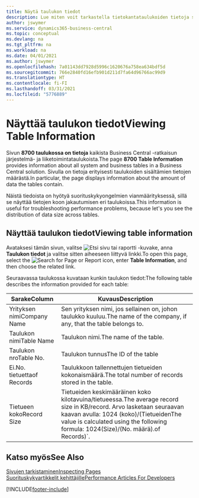 ```yaml
---
title: Näytä taulukon tiedot
description: Lue miten voit tarkastella tietokantataulukoiden tietoja suoraan Business Centralin asiakasliittymästä.
author: jswymer
ms.service: dynamics365-business-central
ms.topic: conceptual
ms.devlang: na
ms.tgt_pltfrm: na
ms.workload: na
ms.date: 04/01/2021
ms.author: jswymer
ms.openlocfilehash: 7a01143dd7928d5996c1620676a758ea634bdf5d
ms.sourcegitcommit: 766e2840fd16efb901d211d7fa64d96766ac99d9
ms.translationtype: HT
ms.contentlocale: fi-FI
ms.lasthandoff: 03/31/2021
ms.locfileid: "5776889"
---
```

# <a name="viewing-table-information"></a><span data-ttu-id="abaa0-103">Näyttää taulukon tiedot</span><span class="sxs-lookup"><span data-stu-id="abaa0-103">Viewing Table Information</span></span>

<span data-ttu-id="abaa0-104">Sivun **8700 taulukossa on tietoja** kaikista Business Central -ratkaisun järjestelmä- ja liiketoimintataulukoista.</span><span class="sxs-lookup"><span data-stu-id="abaa0-104">The page **8700 Table Information** provides information about all system and business tables in a Business Central solution.</span></span> <span data-ttu-id="abaa0-105">Sivulla on tietoja erityisesti taulukoiden sisältämien tietojen määrästä.</span><span class="sxs-lookup"><span data-stu-id="abaa0-105">In particular, the page displays information about the amount of data the tables contain.</span></span>

<span data-ttu-id="abaa0-106">Näistä tiedoista on hyötyä suorituskykyongelmien vianmäärityksessä, sillä se näyttää tietojen koon jakautumisen eri taulukoissa.</span><span class="sxs-lookup"><span data-stu-id="abaa0-106">This information is useful for troubleshooting performance problems, because let's you see the distribution of data size across tables.</span></span>

## <a name="viewing-table-information"></a><span data-ttu-id="abaa0-107">Näyttää taulukon tiedot</span><span class="sxs-lookup"><span data-stu-id="abaa0-107">Viewing table information</span></span>

<span data-ttu-id="abaa0-108">Avataksesi tämän sivun, valitse ![Etsi sivu tai raportti](media/ui-search/search_small.png "Etsi sivua tai raporttia -kuvake") -kuvake, anna **Taulukon tiedot** ja valitse sitten aiheeseen liittyvä linkki.</span><span class="sxs-lookup"><span data-stu-id="abaa0-108">To open this page, select the ![Search for Page or Report](media/ui-search/search_small.png "Search for Page or Report icon") icon, enter **Table Information**, and then choose the related link.</span></span>

<span data-ttu-id="abaa0-109">Seuraavassa taulukossa kuvataan kunkin taulukon tiedot:</span><span class="sxs-lookup"><span data-stu-id="abaa0-109">The following table describes the information provided for each table:</span></span>

|<span data-ttu-id="abaa0-110">Sarake</span><span class="sxs-lookup"><span data-stu-id="abaa0-110">Column</span></span>|<span data-ttu-id="abaa0-111">Kuvaus</span><span class="sxs-lookup"><span data-stu-id="abaa0-111">Description</span></span>|
|------|-----------|
|<span data-ttu-id="abaa0-112">Yrityksen nimi</span><span class="sxs-lookup"><span data-stu-id="abaa0-112">Company Name</span></span>|<span data-ttu-id="abaa0-113">Sen yrityksen nimi, jos sellainen on, johon taulukko kuuluu.</span><span class="sxs-lookup"><span data-stu-id="abaa0-113">The name of the company, if any, that the table belongs to.</span></span>|
|<span data-ttu-id="abaa0-114">Taulukon nimi</span><span class="sxs-lookup"><span data-stu-id="abaa0-114">Table Name</span></span>|<span data-ttu-id="abaa0-115">Taulukon nimi.</span><span class="sxs-lookup"><span data-stu-id="abaa0-115">The name of the table.</span></span>|
|<span data-ttu-id="abaa0-116">Taulukon nro</span><span class="sxs-lookup"><span data-stu-id="abaa0-116">Table No.</span></span>|<span data-ttu-id="abaa0-117">Taulukon tunnus</span><span class="sxs-lookup"><span data-stu-id="abaa0-117">The ID of the table</span></span>|
|<span data-ttu-id="abaa0-118">Ei.</span><span class="sxs-lookup"><span data-stu-id="abaa0-118">No.</span></span> <span data-ttu-id="abaa0-119">tietuetta</span><span class="sxs-lookup"><span data-stu-id="abaa0-119">of Records</span></span>|<span data-ttu-id="abaa0-120">Taulukkoon tallennettujen tietueiden kokonaismäärä.</span><span class="sxs-lookup"><span data-stu-id="abaa0-120">The total number of records stored in the table.</span></span>|
|<span data-ttu-id="abaa0-121">Tietueen koko</span><span class="sxs-lookup"><span data-stu-id="abaa0-121">Record Size</span></span>|<span data-ttu-id="abaa0-122">Tietueiden keskimääräinen koko kilotavuina/tietueessa.</span><span class="sxs-lookup"><span data-stu-id="abaa0-122">The average record size in KB/record.</span></span> <span data-ttu-id="abaa0-123">Arvo lasketaan seuraavan kaavan avulla: 1024 (koko)/(Tietueiden</span><span class="sxs-lookup"><span data-stu-id="abaa0-123">The value is calculated using the following formula: 1024(Size)/(No.</span></span> <span data-ttu-id="abaa0-124">määrä).</span><span class="sxs-lookup"><span data-stu-id="abaa0-124">of Records)\`.</span></span> |

## <a name="see-also"></a><span data-ttu-id="abaa0-125">Katso myös</span><span class="sxs-lookup"><span data-stu-id="abaa0-125">See Also</span></span>

[<span data-ttu-id="abaa0-126">Sivujen tarkistaminen</span><span class="sxs-lookup"><span data-stu-id="abaa0-126">Inspecting Pages</span></span>](across-inspect-page.md)  
[<span data-ttu-id="abaa0-127">Suorituskykyartikkelit kehittäjille</span><span class="sxs-lookup"><span data-stu-id="abaa0-127">Performance Articles For Developers</span></span>](/dynamics365/business-central/dev-itpro/performance/performance-developer)  


[!INCLUDE[footer-include](includes/footer-banner.md)]